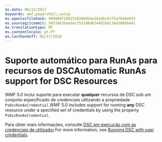 ```yaml
---
ms.date: 06/12/2017
keywords: wmf,powershell,setup
ms.openlocfilehash: 900960f20d251020b9b4a284d6c6175a7038e033
ms.sourcegitcommit: 54534635eedacf531d8d6344019dc16a50b8b441
ms.translationtype: MT
ms.contentlocale: pt-PT
ms.lasthandoff: 05/17/2018
---
```

# <a name="automatic-runas-support-for-dsc-resources"></a><span data-ttu-id="2ac45-102">Suporte automático para RunAs para recursos de DSC</span><span class="sxs-lookup"><span data-stu-id="2ac45-102">Automatic RunAs support for DSC Resources</span></span>

<span data-ttu-id="2ac45-103">WMF 5.0 inclui suporte para executar **qualquer** recursos de DSC sob um conjunto especificado de credenciais utilizando a propriedade `PsDscRunAsCredential`.</span><span class="sxs-lookup"><span data-stu-id="2ac45-103">WMF 5.0 includes support for running **any** DSC resource under a specified set of credentials by using the property `PsDscRunAsCredential`.</span></span>

<span data-ttu-id="2ac45-104">Para obter mais informações, consulte [DSC em execução com as credenciais de utilizador](https://msdn.microsoft.com/powershell/dsc/runasuser).</span><span class="sxs-lookup"><span data-stu-id="2ac45-104">For more information, see [Running DSC with user credentials](https://msdn.microsoft.com/powershell/dsc/runasuser).</span></span>
